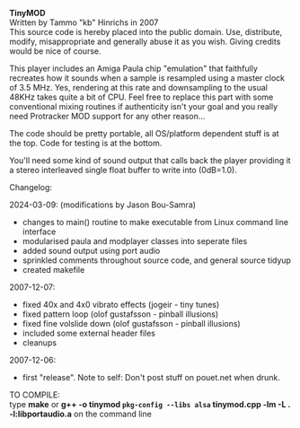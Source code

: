 **<p>TinyMOD<br>**
Written by Tammo "kb" Hinrichs in 2007<br>
This source code is hereby placed into the public domain. Use, distribute,
modify, misappropriate and generally abuse it as you wish. Giving credits
would be nice of course.</p>

<p>This player includes an Amiga Paula chip "emulation" that faithfully recreates
how it sounds when a sample is resampled using a master clock of 3.5 MHz. Yes,
rendering at this rate and downsampling to the usual 48KHz takes quite a bit
of CPU. Feel free to replace this part with some conventional mixing routines
if authenticity isn't your goal and you really need Protracker MOD support
for any other reason...</p>

<p>The code should be pretty portable, all OS/platform dependent stuff is
at the top. Code for testing is at the bottom.</p>

<p>You'll need some kind of sound output that calls back the player providing
it a stereo interleaved single float buffer to write into (0dB=1.0).</p>

<p>Changelog:</p>

2024-03-09: (modifications by Jason Bou-Samra)
* changes to main() routine to make executable from Linux command line interface
* modularised paula and modplayer classes into seperate files
* added sound output using port audio
* sprinkled comments throughout source code, and general source tidyup
* created makefile

2007-12-07:
* fixed 40x and 4x0 vibrato effects (jogeir - tiny tunes)
* fixed pattern loop (olof gustafsson - pinball illusions)
* fixed fine volslide down (olof gustafsson - pinball illusions)
* included some external header files
* cleanups

2007-12-06:
* first "release". Note to self: Don't post stuff on pouet.net when drunk.

TO COMPILE:<br>
type **make** or **g++ -o tinymod `pkg-config --libs alsa` tinymod.cpp -lm -L . -l:libportaudio.a** on the command line
